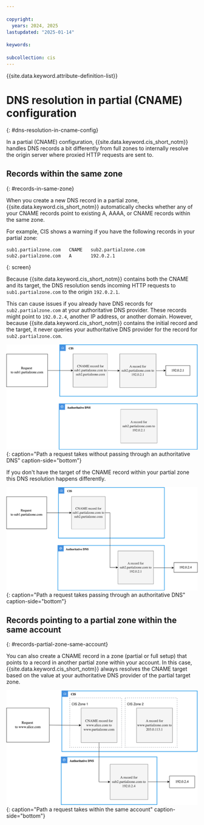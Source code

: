 ```yaml
---

copyright:
  years: 2024, 2025
lastupdated: "2025-01-14"

keywords:

subcollection: cis
---
```


{{site.data.keyword.attribute-definition-list}}

# DNS resolution in partial (CNAME) configuration
{: #dns-resolution-in-cname-config}
 
In a partial (CNAME) configuration, {{site.data.keyword.cis_short_notm}} handles DNS records a bit differently from full zones to internally resolve the origin server where proxied HTTP requests are sent to.

## Records within the same zone
{: #records-in-same-zone}

When you create a new DNS record in a partial zone, {{site.data.keyword.cis_short_notm}} automatically checks whether any of your CNAME records point to existing A, AAAA, or CNAME records within the same zone.

For example, CIS shows a warning if you have the following records in your partial zone:

```text
sub1.partialzone.com   CNAME   sub2.partialzone.com
sub2.partialzone.com   A       192.0.2.1
```
{: screen}

Because {{site.data.keyword.cis_short_notm}} contains both the CNAME and its target, the DNS resolution sends incoming HTTP requests to `sub1.partialzone.com` to the origin `192.0.2.1`.

This can cause issues if you already have DNS records for `sub2.partialzone.com` at your authoritative DNS provider. These records might point to `192.0.2.4`, another IP address, or another domain. However, because {{site.data.keyword.cis_short_notm}} contains the initial record and the target, it never queries your authoritative DNS provider for the record for `sub2.partialzone.com`.

![Path without authoritative DNS](images/dns-resolution1.svg "DNS request path no authoritative dns"){: caption="Path a request takes without passing through an authoritative DNS" caption-side="bottom"}

If you don't have the target of the CNAME record within your partial zone this DNS resolution happens differently.

![Path with authoritative DNS](images/dns-resolution2.svg "DNS request path with authoritative dns"){: caption="Path a request takes passing through an authoritative DNS" caption-side="bottom"}

## Records pointing to a partial zone within the same account
{: #records-partial-zone-same-account}

You can also create a CNAME record in a zone (partial or full setup) that points to a record in another partial zone within your account. In this case, {{site.data.keyword.cis_short_notm}} always resolves the CNAME target based on the value at your authoritative DNS provider of the partial target zone.

![Path within same account](images/dns-resolution3.svg "DNS request path within the same account"){: caption="Path a request takes within the same account" caption-side="bottom"}
